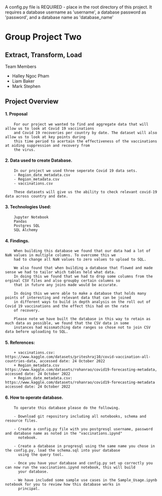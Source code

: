 A config.py file is REQUIRED - place in the root directory of this project.
It requires a database username as 'username', a database password as 'password', and a database name as 'database_name'


#                                                    Group Project Two
##                                                 Extract, Transform, Load
    
Team Members 

- Halley Ngoc Pham 
- Liam Baker
- Mark Stephen


##                                                    Project Overview 

#### 1. Proposal 

        For our project we wanted to find and aggregate data that will allow us to look at Covid 19 vaccinations
        and Covid 19 recoveries per country by date. The dataset will also allow us to look at key points during
        this time period to acertain the effectiveness of the vaccinations at aiding suppression and recovery from
        the virus.

#### 2. Data used to create Database.

        In our project we used three seperate Covid 19 data sets. 
        - Region_date_metadata.csv
        - Region_metadata.csv
        - vaccinations.csv
        
        These datasets will give us the ability to check relevant covid-19 data across country and date.
        
#### 3. Technologies Used:
        
        Jupyter Notebook
        Pandas
        Postgres SQL
        SQL Alchemy

#### 4. Findings.

        When building this database we found that our data had a lot of NaN values in multiple columns. To overcome this we 
        had to change all NaN values to zero values to upload to SQL.

        We also found that when building a database that flowed and made sense we had to tailor which tables held what data. 
        In doing this we found that we had to drop some columns from the orginal CSV files and also groupby certain columns so 
        that in future any joins made would be accurate.
        
        In doing this we were able to make a database that holds many points of interesting and relevant data that can be joined 
        in different ways to build in depth analysis on the roll out of Covid 19 vaccinations and the effect this had on the rate 
        of recovery.

        Please note we have built the database in this way to retain as much data as possible, we found that the CSV data in some
        instances had missmatching date ranges so chose not to join CSV data before uploading to SQL.



#### 5. References:
        + vaccinations.csv: https://www.kaggle.com/datasets/priteshraj10/covid-vaccination-all-countries-data, accessed date: 24 October 2022
        + Region_metadata.csv https://www.kaggle.com/datasets/rohanrao/covid19-forecasting-metadata, accessed date: 24 October 2022
        + Region_date_metadata.csv: https://www.kaggle.com/datasets/rohanrao/covid19-forecasting-metadata accessed date: 24 October 2022

#### 6. How to operate database.

        To operate this database please do the following.

        - Download git repository including all notebooks, schema and resource files.

        - Create a config.py file with you postgresql username, password and database name as noted in the "vaccinations.ipynd" 
          notebook.

        - Create a database in progresql using the same name you chose in the config.py, load the schema.sql into your database 
          using the query tool.

        - Once you have your database and config.py set up correctly you can now run the vaccinations.ipynd notebook, this will build
          your database.

        - We have included some sample use cases in the Sample_Usage.ipynb notebook for you to review how this database works in 
          principal.
        

        
        

        
